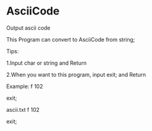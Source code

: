 # AsciiCode
Output ascii code

This Program can convert to AsciiCode from string;

Tips:

1.Input char or string and Return

2.When you want to this program, input exit; and Return


Example:
f
102

exit;


ascii.txt
f
102

exit;
